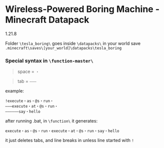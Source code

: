 # Wireless-Powered Boring Machine - Minecraft Datapack
1.21.8

Folder `\tesla_boring\` goes inside `\datapacks\` in your world save
```.minecraft\saves\[your_world]\datapacks\tesla_boring```

### Special syntax in `\function-master\`
> space = `・`

> tab = `———`

example:
```
!execute・as・@s・run・
———execute・at・@s・run・
——————say・hello
```
after running .bat, in `\function\` it generates:
```
execute・as・@s・run・execute・at・@s・run・say・hello
```
it just deletes tabs, and line breaks in unless line started with `!`
